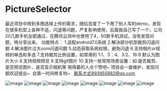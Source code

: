 # PictureSelector
最近项目中用到多图选择上传的需求，随后百度了一下用了别人写的demo，发现在很多机型上各种不适，闪退等问题，严复影响使用，后面我自己写了一个，公司20几款手机全部通过，在腾讯云测中也使用了4，50款手机测试，没有发现问题，特分享出来。
功能特点： 
1.适配android7.0系统
2.解决部分机型裁剪闪退问题
4.解决图片过大oom闪退问题
5.动态获取系统权限，避免闪退
6.支持相片or视频的单选和多选
7.支持裁剪比例设置，如常用的  1:1、3：4、3:2、16:9 默认为图片大小
8.支持视频预览
9.支持gif图片
10.支持一些常用场景设置：如:是否裁剪、是否预览图片、是否显示相机等
用得着的人点个赞吧~  项目会一直维护，发现问题欢迎提出~  会第一时间修复哟~   联系方式893855882@qq.com

![image](https://github.com/LuckSiege/PictureSelector/blob/master/image/0F918EB15954836F59A95A3F7E0D2012.jpg)
![image](https://github.com/LuckSiege/PictureSelector/blob/master/image/159BC10964D06B234A22504A545945A2.jpg)
![image](https://github.com/LuckSiege/PictureSelector/blob/master/image/2AEDE4E52CC095F5896E066C59DDDF85.jpg)
![image](https://github.com/LuckSiege/PictureSelector/blob/master/image/317B5A5640BB1B835509BDBF0B6FC290.jpg)
![image](https://github.com/LuckSiege/PictureSelector/blob/master/image/36C818DEDF2A5AA745CD699FBBF67E7F.jpg)
![image](https://github.com/LuckSiege/PictureSelector/blob/master/image/6E8F68E1B09EA4FAAD4F42D8B2BC103E.jpg)
![image](https://github.com/LuckSiege/PictureSelector/blob/master/image/6F1A24D51AEB126C4AD91DE7BA5B4319.jpg)
![image](https://github.com/LuckSiege/PictureSelector/blob/master/image/9B433C9C47C3FCA7BC42D6E3B6F27698.jpg)
